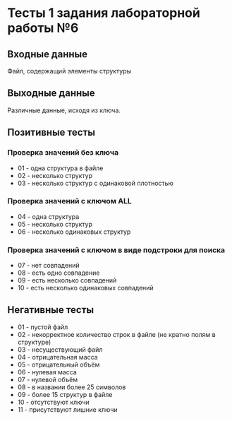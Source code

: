 # Тесты 1 задания лабораторной работы №6

## Входные данные
Файл, содержащий элементы структуры

## Выходные данные
Различные данные, исходя из ключа.

## Позитивные тесты
### Проверка значений без ключа
- 01 - одна структура в файле
- 02 - несколько структур
- 03 - несколько структур c одинаковой плотностью
### Проверка значений с ключом ALL
- 04 - одна структура
- 05 - несколько структур
- 06 - несколько одинаковых структур
### Проверка значений с ключом в виде подстроки для поиска
- 07 - нет совпадений
- 08 - есть одно совпадение
- 09 - есть несколько совпадений
- 10 - есть несколько одинаковых совпадений

## Негативные тесты
- 01 - пустой файл
- 02 - некорректное количество строк в файле (не кратно полям в структуре)
- 03 - несуществующий файл
- 04 - отрицательная масса
- 05 - отрицательный объём
- 06 - нулевая масса
- 07 - нулевой объём
- 08 - в названии более 25 символов
- 09 - более 15 структур в файле
- 10 - отсутствуют ключи
- 11 - присутствуют лишние ключи